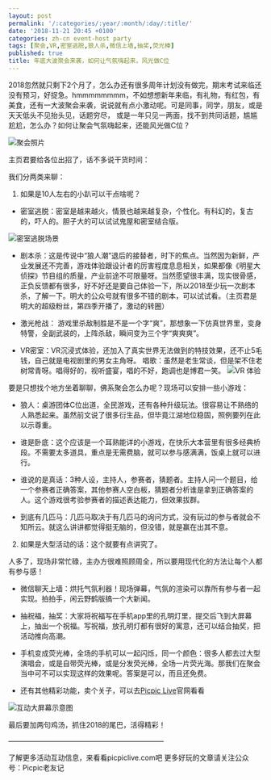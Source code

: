 ```yaml
---
layout: post
permalink: '/:categories/:year/:month/:day/:title/'
date: '2018-11-21 20:45 +0100'
categories: zh-cn event-host party
tags: [聚会,VR,密室逃脱,狼人杀,微信上墙,抽奖,荧光棒]
published: true
title: 年底大波聚会来袭，如何让气氛嗨起来，风光做C位
---
```

2018忽然就只剩下2个月了，怎么办还有很多周年计划没有做完，期末考试来临还没有预习，好捉急。hmmmmmmmm，不如想想新年来临，有礼物，有红包，有美食，还有一大波聚会来袭，说说就有点小激动呢。可是同事，同学，朋友，或是天天低头不见抬头见，话题穷尽， 或是一年只见一两面，找不到共同话题，尴尴尬尬，怎么办？如何让聚会气氛嗨起来，还能风光做C位？

![聚会照片]({{site.baseurl}}/uploads/pexels-photo-1449791.jpeg)

主页君要给各位出招了，话不多说干货时间：

我们分两类来聊：

1. 如果是10人左右的小趴可以干点啥呢？

* 密室逃脱：密室是越来越火，情景也越来越复杂，个性化。有科幻的，复古的，吓人的。胆子大的可以试试鬼屋和密室结合版。

![密室逃脱场景]({{site.baseurl}}/uploads/ghosts-gespenter-spooky-horror-40748.jpeg)

* 剧本杀：这是传说中“狼人潮”退后的接替者，时下的焦点。当然因为新鲜，产业发展还不完善，游戏体验跟设计者的厉害程度息息相关，如果都像《明星大侦探》节目组的质量，产业前途不可限量呀。当然愿望很丰满，现实很骨感，正负反馈都有很多，好不好还是要自己体验一下，所以2018至少玩一次剧本杀，了解一下。明大的公众号就有很多不错的剧本，可以试试看。（主页君是明大的超级粉丝，第四季开播了，激动的转圈）

* 激光枪战： 游戏里杀敌制胜是不是一个字“爽”，那想象一下仿真世界里，变身特警，全副武装的，上阵杀敌，瞬间变为三个字“爽爽爽”。

* VR密室：VR沉浸式体验，还加入了真实世界无法做到的特技效果，还不止5毛钱，自己就是电视剧里的男女主角呀。
唱歌：虽然是老生常谈，但是架不住老树常青呀。唱得好的，视听盛宴，唱的不好，跑调也是博君一笑。
![VR 体验]({{site.baseurl}}/uploads/pexels-photo-1261820.jpeg)

要是只想找个地方坐着聊聊，佛系聚会怎么办呢？现场可以安排一些小游戏：

* 狼人：桌游团体C位出道，全民游戏，还有各种升级玩法。很容易让不熟络的人熟悉起来。虽然前文说了很多衍生品，但毕竟江湖地位稳固，照例要列在此以示尊重。

* 谁是卧底：这个应该是一个耳熟能详的小游戏，在快乐大本营里有很多经典桥段。不需要太多道具，重点是无需费脑，就可以参与感满满，饭桌上就可以进行。


* 谁说的是真话：3种人设，主持人，参赛者，猜题者。主持人问一个题目，给一个参赛者正确答案，其他参赛人空白板，猜题者分析谁是拿到正确答案的人。这个游戏很考验参赛者的描述表达能力，但效果拔群。

* 到底有几匹马：几匹马取决于有几匹马的询问方式，没有玩过的参与者就会不知所云。就这么讲讲都觉得挺无脑的，但没错，就是赢在出其不意。

2. 如果是大型活动的话：这个就要有点讲究了。

人多了，现场非常忙碌，主办方很难照顾周全，所以要用现代化的方法让每个人都有参与感！

* 微信聊天上墙：烘托气氛利器！现场弹幕，气氛的渲染可以靠所有参与者一起实现。拍拍手，闲云野鹤版搞一个大新闻。

* 抽祝福，抽奖：大家将祝福写在手机app里的孔明灯里，提交后飞到大屏幕上，抽出一个祝福。写祝福，放孔明灯都有很好的寓意，还可以结合抽奖，把活动推向高潮。

* 手机变成荧光棒，全场的手机可以一起闪烁，同一个颜色：很多人都去过大型演唱会，或是自带荧光棒，或是分发荧光棒，全场一片荧光海。那我们在聚会当中可不可以实现这样的效果呢。答案是可以，而且还免费。

* 还有其他精彩功能，卖个关子，可以去[Picpic Live](picpiclive.com "website")官网看看

![互动大屏幕示意图]({{site.baseurl}}/uploads/Screen_CN@0.4x.757f9d15f156cf2748d812c4dd441475.bltast.png)


最后要加两句鸡汤，抓住2018的尾巴，活得精彩！

——————————————————————

了解更多活动互动信息，来看看picpiclive.com吧
更多好玩的文章请关注公众号：Picpic老友记
